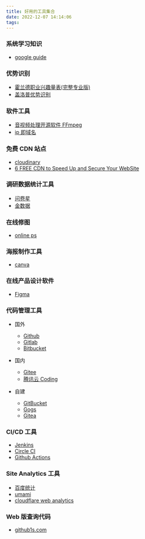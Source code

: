 ```yaml
---
title: 好用的工具集合
date: 2022-12-07 14:14:06
tags:
---
```


### 系统学习知识

- [google guide](https://www.googleguide.com/category/query-input/)

### 优势识别

- [霍兰德职业兴趣量表(完整专业版)](https://www.apesk.com/holland/index.html)
- [盖洛普优势识别](https://www.jianshu.com/p/de4af98bdbfc)

### 软件工具

- [音视频处理开源软件 FFmpeg](https://ffmpeg.org/)
- [ip 即域名](https://sslip.io)

### 免费 CDN 站点

- [cloudinary](https://cloudinary.com/)
- [6 FREE CDN to Speed Up and Secure Your WebSite](https://geekflare.com/free-cdn-list/#geekflare-toc-gcore-cdn)

### 调研数据统计工具

- [问卷星](https://www.wjx.cn/)
- [金数据](https://www.jinshuju.net/)

### 在线修图

- [online ps](https://ps.gaoding.com)

### 海报制作工具

- [canva](https://www.canva.cn/)

### 在线产品设计软件

- [Figma](https://www.figma.com/)

### 代码管理工具

- 国外

  - [Github](https://github.com/)
  - [Gitlab](https://about.gitlab.com/)
  - [Bitbucket](https://bitbucket.org/)

- 国内

  - [Gitee](https://gitee.com/)
  - [腾讯云 Coding](https://coding.net/)

- 自建
  - [GitBucket](https://gitbucket.github.io/)
  - [Gogs](https://github.com/gogs/gogs)
  - [Gitea](https://github.com/go-gitea/gitea)

### CI/CD 工具

- [Jenkins](https://www.jenkins.io/)
- [Circle CI](https://circleci.com/)
- [Github Actions](https://github.com/features/actions)

### Site Analytics 工具

- [百度统计](https://tongji.baidu.com/web5/welcome/login)
- [umami](https://umami.is/)
- [cloudflare web analytics](https://www.cloudflare.com/zh-cn/web-analytics/)

### Web 版查询代码

- [github1s.com](https://github1s.com/)

